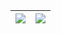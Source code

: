 <!-- GITHUB README STATS -->
| <img align="center" src="https://github-readme-stats.vercel.app/api?username=paulranshaw&show_icons=true&include_all_commits=true&theme=github_dark&hide_border=true"/></a> | <img align="center" src="https://github-readme-stats.vercel.app/api/top-langs/?username=paulranshaw&layout=compact&theme=github_dark&hide_border=true" /></a> |
| ------------- | ------------- |